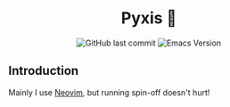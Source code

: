 <h1 align="center">Pyxis 🧭</h1>

<p align="center">
  <img alt="GitHub last commit" src="https://img.shields.io/github/last-commit/dhruvinsh/emacs?color=98c379&style=for-the-badge">
  <img alt="Emacs Version" src="https://img.shields.io/badge/Emacs-v28.2-E5C07B?style=for-the-badge&logo=Emacs">
</p>

## Introduction
  Mainly I use [Neovim](https://github.com/dhruvinsh/nvim), but running spin-off doesn't hurt!
